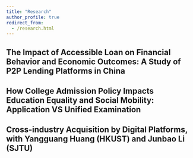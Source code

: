 ```yaml
---
title: "Research"
author_profile: true
redirect_from: 
  - /research.html
---
```


## The Impact of Accessible Loan on Financial Behavior and Economic Outcomes: A Study of P2P Lending Platforms in China

## How College Admission Policy Impacts Education Equality and Social Mobility: Application VS Unified Examination

## Cross-industry Acquisition by Digital Platforms, with Yangguang Huang (HKUST) and Junbao Li (SJTU)
